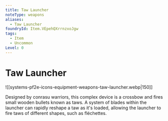 ```yaml
---
title: Taw Launcher
noteType: weapons
aliases:
  - Taw Launcher
foundryId: Item.VEpehQXrrnzxoJgw
tags:
  - Item
  - Uncommon
Level: 0
---
```


# Taw Launcher
![[systems-pf2e-icons-equipment-weapons-taw-launcher.webp|150]]

Designed by conrasu warriors, this complex device is a crossbow and fires small wooden bullets known as taws. A system of blades within the launcher can rapidly reshape a taw as it's loaded, allowing the launcher to fire taws of different shapes, such as fléchettes.
